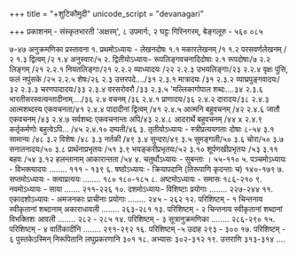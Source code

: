 +++
title = "+शुटिकौमुदी"
unicode_script = "devanagari"

+++
प्रकाशनम् - संस्कृतभारती 'अक्षरम्', ८ उपमार्गः, २ घट्टः गिरिनगरम्, बेङ्गलूरु - ५६० ०८५ 

७-४७ 
अनुक्रमणिका प्रस्तावना १. प्रथमोऽध्यायः - लेखनदोषः 
१.१ मकारलेखनम् /१ १.२ परसवर्णलेखनम् /२ १.३ द्वित्वम् /२ 
१.४ अनुस्वारः/५ २. द्वितीयोऽध्यायः- रूपलिङ्गवचनादिदोषाः 
२.१ रूपदोषाः/७ २.२ लिङ्गम् /२१ 
२.२.१ नियतलिङ्गाः/२१ २.२.२ व्याध्यादयः /२२ २.२.३ उभयलिङ्गाः/२३ २.२.४ वृक्षः पुंसि, फलं नपुंसके /२५ 
२.२.५ शेषः/२६ २.३ उत्तरपदे..../३१ 
२.३.१ मात्रादयः /३१ २.३.२ व्याघ्रपुङ्गवादयः/३२ २.३.३ चरणपादादयः/३३ २.३.४ वरसरोवरौ /३३ २.३.५ 'मल्लिकागोपाल शब्दः....३४ 
२.३.६ भारतीसरस्वत्यन्तादीनाम्..../३६ २.४ वचनम् /३६ 
२.४.१ प्राणादयः/३६ २.४.२ दारादयः/३८ २.४.३ आत्मशब्दस्य एकवचनता/४१ २.४.४ पादादीनां द्वित्वम् /४१ २.४.५ आत्मनि बहुवचनम् /४२ २.४.६ जातौ एकवचनम् /४३ २.४.७ सर्वशब्दः एकवचनान्तः अपि/४३ २.४.८ आदरार्थे बहुवचनम् /४४ 
x 
२.४.९ कर्तृकर्मणोः बहुत्वेऽपि... /४५ 
२.४.१० दम्पती/४६ ३. तृतीयोऽध्यायः - स्त्रीप्रत्ययगताः दोषाः 
८-५४ ३.१ सामान्यः /४८ ३.२ विशेषः /४८ ३.३ नर्तकी /४९ ३.४ सुन्दरा/४९ ३.५ सुमङ्गली/५० ३.६ चोरा/५० ३.७ सनातनादयः/५० ३.८ प्रार्थनाप्रभृतयः /५१ ३.९ भयङ्करीप्रभृतयः/५२ ३.१० शूर्पणखीप्रभृतयः /५३ 
३.११ बहवः /५४ ३.१२ हलन्तानाम् आकारान्तता /५४ ४. चतुर्थोऽध्यायः - सुबन्ताः । 
५५-११० ५. पञ्चमोऽध्यायः - विभक्त्यादयः ........ १११ - १३९ ६. षष्ठोऽध्यायः - क्रियापदानि (तिरूपाणि कृदन्ताः च) 
१४०-१७९ ७. सप्तमोऽध्यायः - क्त्वाप्रत्ययः ........ १८० 
१८०-१८५ ८. अष्टमोऽध्यायः - समासः 
१८६-२१० ९. नवमोऽध्यायः - साया 
....... 
२११-२२६ १०. दशमोऽध्यायः- विशिष्टाः प्रयोगाः ........ २२७-२४४ ११. एकादशोऽध्यायः - अमजनकाः प्राचीनाः प्रयोगाः 
........ २४५ - २६२ १२. परिशिष्टम् - १ चिन्तनाय स्वीकृतानां शब्दानाम् 
अकाराधावली ........ २६३-२८१ १३. परिशिष्टम् - २ चिन्तनाय स्वीकृतानां शब्दानां 
विभक्तिशः आवली ........ २८२ - २८५ १४. परिशिष्टम् - ३ सूत्रानुक्रमणिका ........ २८६-२९० १५. परिशिष्टम् - ४ वार्तिकादीनि ........ २९१-२९२ १६. परिशिष्टम् -५ उदाह 
२९३ - ३०० १७. परिशिष्टम् - ६ पुस्तकेऽस्मिन् निरूपितानि 
लघुप्रकरणानि 
३०१ १८. अभ्यासः 
३०२-३१२ १९. उत्तराणि 
३१३-३१४ 
.... 
